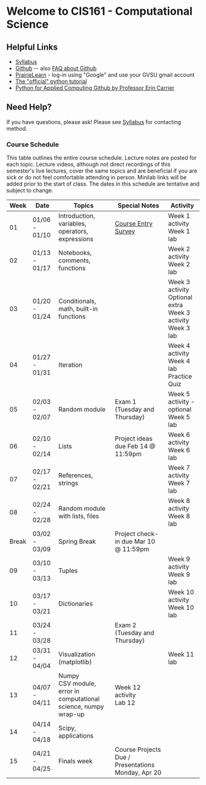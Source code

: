 # Welcome to CIS161 - Computational Science

## Helpful Links

* [Syllabus](syllabus.md)
* [Github](https://github.com/dujiaxin/CIS161-W25-GVSU) -- also [FAQ about Github](github-discussion-faq.md)
* [PrairieLearn](https://us.prairielearn.com/pl/course_instance/158155/) - log-in
  using "Google" and use your GVSU gmail account
* [The "official" python tutorial](https://docs.python.org/3/tutorial/index.html)
* [Python for Applied Computing Github by Professor Erin Carrier](https://github.com/dujiaxin/python-for-applied-computing)


## Need Help?

If you have questions, please ask!  Please see [Syllabus](syllabus.md) for contacting method.

### Course Schedule

This table outlines the entire course schedule.  Lecture notes are
posted for each topic.  Lecture videos, although not direct recordings
of this semester's live lectures, cover the same topics and are beneficial
if you are sick or do not feel comfortable attending in person.
Minilab links will be added prior to the start of class.  The dates in this
schedule are tentative and subject to change.

| Week  | Date          | Topics                                        | Special Notes                          | Activity                          |
|-------|---------------|-----------------------------------------------|----------------------------------------|-----------------------------------|
| 01    | 01/06 - 01/10 | Introduction, variables, operators, expressions | [Course Entry Survey](https://docs.google.com/forms/d/e/1FAIpQLSfyzrvIjmTodrTNYqdB45xn5IsQAygHAJ1QGTRxTgQFgPFaYg/viewform?usp=sf_link)| Week 1 activity <br> Week 1 lab  |
| 02    | 01/13 - 01/17 | Notebooks, comments, functions |                                        | Week 2 activity <br> Week 2 lab  |
| 03    | 01/20 - 01/24 | Conditionals, math, built-in functions         |                                        | Week 3 activity <br> Optional extra Week 3 activity <br> Week 3 lab |
| 04    | 01/27 - 01/31 | Iteration                                      |     | Week 4 activity <br> Week 4 lab <br> Practice Quiz |
| 05    | 02/03 - 02/07 | Random module                                  | Exam 1 (Tuesday and Thursday)         | Week 5 activity - optional <br> Week 5 lab |
| 06    | 02/10 - 02/14 | Lists                                          |  Project ideas due Feb 14 @ 11:59pm                                      | Week 6 activity <br> Week 6 lab  |
| 07    | 02/17 - 02/21 | References, strings                            |                                        | Week 7 activity <br> Week 7 lab  |
| 08    | 02/24 - 02/28 | Random module with lists, files                |                                        | Week 8 activity <br> Week 8 lab  |
| Break | 03/02 - 03/09 | Spring Break                                   | Project check-in due Mar 10 @ 11:59pm  |                                   |
| 09    | 03/10 - 03/13 | Tuples                                         |                                        | Week 9 activity <br> Week 9 lab  |
| 10    | 03/17 - 03/21 | Dictionaries                                   |                                        | Week 10 activity <br> Week 10 lab |
| 11    | 03/24 - 03/28 |                      | Exam 2 (Tuesday and Thursday)         |                       |
| 12    | 03/31 - 04/04 | Visualization (matplotlib)                                    |                                        | Week 11 lab      |
| 13    | 04/07 - 04/11 | Numpy <br> CSV module, error in computational science, numpy wrap-up      |    Week 12 activity <br> Lab 12                                    |                                   |
| 14    | 04/14 - 04/18 | Scipy, applications                            |                                        |                                   |
| 15    | 04/21 - 04/25 | Finals week                                    | Course Projects Due / Presentations Monday, Apr 20 | |


